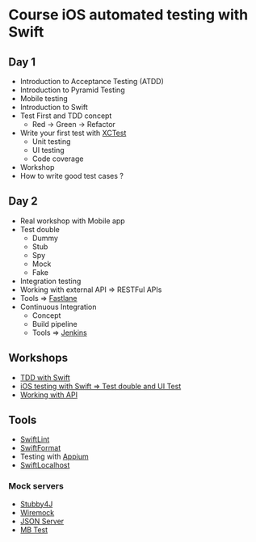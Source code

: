 # Course iOS automated testing with Swift

## Day 1
* Introduction to Acceptance Testing (ATDD)
* Introduction to Pyramid Testing
* Mobile testing
* Introduction to Swift
* Test First and TDD concept
  * Red -> Green -> Refactor
* Write your first test with [XCTest](https://developer.apple.com/documentation/xctest)
  * Unit testing
  * UI testing
  * Code coverage
* Workshop
* How to write good test cases ?

## Day 2
* Real workshop with Mobile app
* Test double
  * Dummy
  * Stub
  * Spy
  * Mock
  * Fake
* Integration testing
* Working with external API => RESTFul APIs
* Tools => [Fastlane](https://fastlane.tools/)
* Continuous Integration
  * Concept
  * Build pipeline
  * Tools => [Jenkins](https://jenkins.io/)
  
## Workshops
* [TDD with Swift](https://github.com/up1/demo-tdd-swift)
* [iOS testing with Swift => Test double and UI Test](https://github.com/up1/workshop-ios-testing)
* [Working with API](https://github.com/up1/workshop-starter-tdd-swift)

## Tools 
* [SwiftLint](https://github.com/realm/SwiftLint)
* [SwiftFormat](https://github.com/nicklockwood/SwiftFormat)
* Testing with [Appium](http://appium.io/)
* [SwiftLocalhost](https://github.com/depoon/SwiftLocalhost)

### Mock servers
* [Stubby4J](https://github.com/azagniotov/stubby4j)
* [Wiremock](http://wiremock.org/)
* [JSON Server](https://github.com/typicode/json-server)
* [MB Test](http://www.mbtest.org/)

